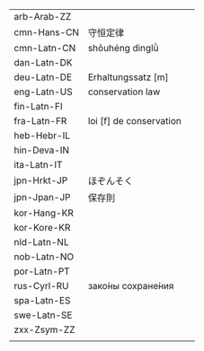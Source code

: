 | | | |
|-|-|-|
| arb-Arab-ZZ |  |  |
| cmn-Hans-CN | 守恒定律 |  |
| cmn-Latn-CN | shǒuhéng dìnglǜ |  |
| dan-Latn-DK |  |  |
| deu-Latn-DE | Erhaltungssatz [m] |  |
| eng-Latn-US | conservation law |  |
| fin-Latn-FI |  |  |
| fra-Latn-FR | loi [f] de conservation |  |
| heb-Hebr-IL |  |  |
| hin-Deva-IN |  |  |
| ita-Latn-IT |  |  |
| jpn-Hrkt-JP | ほぞんそく |  |
| jpn-Jpan-JP | 保存則 |  |
| kor-Hang-KR |  |  |
| kor-Kore-KR |  |  |
| nld-Latn-NL |  |  |
| nob-Latn-NO |  |  |
| por-Latn-PT |  |  |
| rus-Cyrl-RU | зако́ны сохране́ния |  |
| spa-Latn-ES |  |  |
| swe-Latn-SE |  |  |
| zxx-Zsym-ZZ |  |  |
|  |  |  |